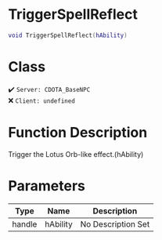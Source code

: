 # TriggerSpellReflect
```lua
void TriggerSpellReflect(hAbility)
```
# Class
✔️ `Server: CDOTA_BaseNPC`  
❌ `Client: undefined`  

# Function Description
Trigger the Lotus Orb-like effect.(hAbility)
# Parameters
Type|Name|Description
--|--|--
handle|hAbility|No Description Set
